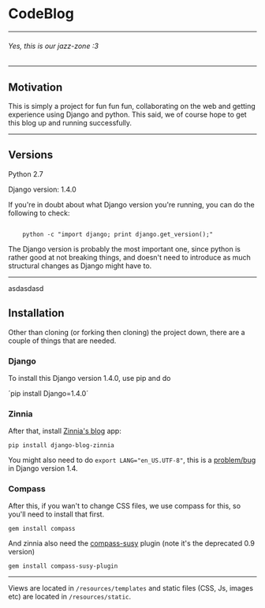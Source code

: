 # CodeBlog # 

---

###### Yes, this is our jazz-zone :3 ######    

---

## Motivation ##
This is simply a project for fun fun fun, collaborating on the web and getting experience using Django and python. This said, we of course hope to get this blog up and running successfully.

---

## Versions ##
Python 2.7

Django version: 1.4.0

If you're in doubt about what Django version you're running, you can do the following to check:

<code>
    python -c "import django; print django.get_version();"
</code>

The Django version is probably the most important one, since python is rather good at not breaking things, and doesn't need to introduce as much structural changes as Django might have to.

---

asdasdasd

## Installation ##

Other than cloning (or forking then cloning) the project down, there are a couple of things that are needed.

### Django ###
To install this Django version 1.4.0, use pip and do

´pip install Django=1.4.0´


### Zinnia ###
After that, install [Zinnia's blog](http://django-blog-zinnia.com/documentation/getting-started/install/ "Zinnia's blog") app:

`pip install django-blog-zinnia`

You might also need to do `export LANG="en_US.UTF-8"`, this is a [problem/bug](https://code.djangoproject.com/ticket/16017 "Create superuser fails") in Django version 1.4.

### Compass ###
After this, if you wan't to change CSS files, we use compass for this, so you'll need to install that first.

`gem install compass`

And zinnia also need the [compass-susy](http://susy.oddbird.net/ "Responsive grids for Compass.") plugin (note it's the deprecated 0.9 version)

`gem install compass-susy-plugin`


---

Views are located in `/resources/templates` and static files (CSS, Js, images etc) are located in `/resources/static`.